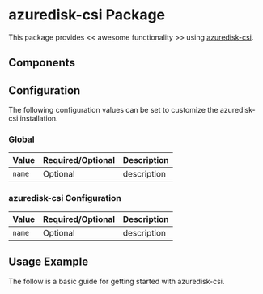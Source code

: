 # azuredisk-csi Package

This package provides << awesome functionality >> using [azuredisk-csi](https://INFO_NEEDED).

## Components

## Configuration

The following configuration values can be set to customize the azuredisk-csi installation.

### Global

| Value | Required/Optional | Description |
|-------|-------------------|-------------|
| `name` | Optional | description |

### azuredisk-csi Configuration

| Value | Required/Optional | Description |
|-------|-------------------|-------------|
| `name` | Optional | description |

## Usage Example

The follow is a basic guide for getting started with azuredisk-csi.
